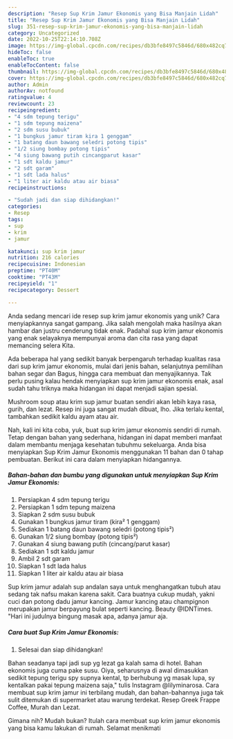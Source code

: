 ```yaml
---
description: "Resep Sup Krim Jamur Ekonomis yang Bisa Manjain Lidah"
title: "Resep Sup Krim Jamur Ekonomis yang Bisa Manjain Lidah"
slug: 351-resep-sup-krim-jamur-ekonomis-yang-bisa-manjain-lidah
category: Uncategorized
date: 2022-10-25T22:14:10.708Z
image: https://img-global.cpcdn.com/recipes/db3bfe8497c5846d/680x482cq70/sup-krim-jamur-ekonomis-foto-resep-utama.jpg
hideToc: false
enableToc: true
enableTocContent: false
thumbnail: https://img-global.cpcdn.com/recipes/db3bfe8497c5846d/680x482cq70/sup-krim-jamur-ekonomis-foto-resep-utama.jpg
cover: https://img-global.cpcdn.com/recipes/db3bfe8497c5846d/680x482cq70/sup-krim-jamur-ekonomis-foto-resep-utama.jpg
author: Admin
authorAv: notfound
ratingvalue: 4
reviewcount: 23
recipeingredient:
- "4 sdm tepung terigu"
- "1 sdm tepung maizena"
- "2 sdm susu bubuk"
- "1 bungkus jamur tiram kira 1 genggam"
- "1 batang daun bawang seledri potong tipis"
- "1/2 siung bombay potong tipis"
- "4 siung bawang putih cincangparut kasar"
- "1 sdt kaldu jamur"
- "2 sdt garam"
- "1 sdt lada halus"
- "1 liter air kaldu atau air biasa"
recipeinstructions:

- "Sudah jadi dan siap dihidangkan!"
categories:
- Resep
tags:
- sup
- krim
- jamur

katakunci: sup krim jamur 
nutrition: 216 calories
recipecuisine: Indonesian
preptime: "PT40M"
cooktime: "PT43M"
recipeyield: "1"
recipecategory: Dessert

---
```





Anda sedang mencari ide resep sup krim jamur ekonomis yang unik? Cara menyiapkannya sangat gampang. Jika salah mengolah maka hasilnya akan hambar dan justru cenderung tidak enak. Padahal sup krim jamur ekonomis yang enak selayaknya mempunyai aroma dan cita rasa yang dapat memancing selera Kita.





Ada beberapa hal yang sedikit banyak berpengaruh terhadap kualitas rasa dari sup krim jamur ekonomis, mulai dari jenis bahan, selanjutnya pemilihan bahan segar dan Bagus, hingga cara membuat dan menyajikannya. Tak perlu pusing kalau hendak menyiapkan sup krim jamur ekonomis enak,      asal sudah tahu triknya maka hidangan ini dapat menjadi sajian spesial.














Mushroom soup atau krim sup jamur buatan sendiri akan lebih kaya rasa, gurih, dan lezat. Resep ini juga sangat mudah dibuat, lho. Jika terlalu kental, tambahkan sedikit kaldu ayam atau air.






Nah, kali ini kita coba, yuk, buat sup krim jamur ekonomis sendiri di rumah. Tetap dengan bahan yang sederhana, hidangan ini dapat memberi manfaat dalam membantu menjaga kesehatan tubuhmu sekeluarga. Anda bisa menyiapkan Sup Krim Jamur Ekonomis menggunakan 11 bahan dan 0 tahap pembuatan. Berikut ini cara dalam menyiapkan hidangannya.

<!--inarticleads1-->

##### Bahan-bahan dan bumbu yang digunakan untuk menyiapkan Sup Krim Jamur Ekonomis:

1. Persiapkan 4 sdm tepung terigu
1. Persiapkan 1 sdm tepung maizena
1. Siapkan 2 sdm susu bubuk
1. Gunakan 1 bungkus jamur tiram (kira² 1 genggam)
1. Sediakan 1 batang daun bawang seledri (potong tipis²)
1. Gunakan 1/2 siung bombay (potong tipis²)
1. Gunakan 4 siung bawang putih (cincang/parut kasar)
1. Sediakan 1 sdt kaldu jamur
1. Ambil 2 sdt garam
1. Siapkan 1 sdt lada halus
1. Siapkan 1 liter air kaldu atau air biasa


Sup krim jamur adalah sup andalan saya untuk menghangatkan tubuh atau sedang tak nafsu makan karena sakit. Cara buatnya cukup mudah, yakni cuci dan potong dadu jamur kancing. Jamur kancing atau champignon merupakan jamur berpayung bulat seperti kancing. Beauty @IDNTimes. &#34;Hari ini judulnya bingung masak apa, adanya jamur aja. 

<!--inarticleads2-->

##### Cara buat Sup Krim Jamur Ekonomis:


1. Selesai dan siap dihidangkan!

Bahan seadanya tapi jadi sup yg lezat ga kalah sama di hotel. Bahan ekonomis juga cuma pake susu. Oiya, seharusnya di awal dimasukkan sedikit tepung terigu spy supnya kental, tp berhubung yg masak lupa, sy kentalkan pakai tepung maizena saja,&#34; tulis Instagram @lilyminarosa. Cara membuat sup krim jamur ini terbilang mudah, dan bahan-bahannya juga tak sulit ditemukan di supermarket atau warung terdekat. Resep Greek Frappe Coffee, Murah dan Lezat. 

Gimana nih? Mudah bukan? Itulah cara membuat sup krim jamur ekonomis yang bisa kamu lakukan di rumah. Selamat menikmati
